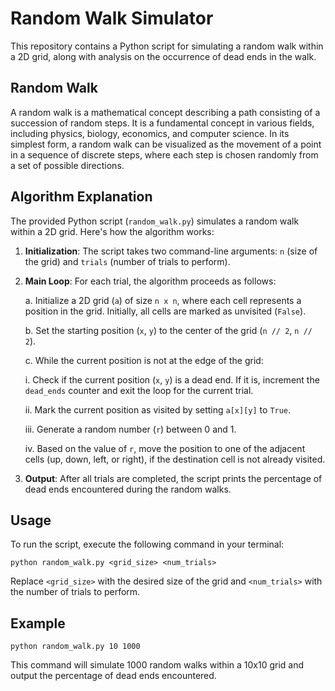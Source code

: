 # Random Walk Simulator

This repository contains a Python script for simulating a random walk within a 2D grid, along with analysis on the occurrence of dead ends in the walk.

## Random Walk

A random walk is a mathematical concept describing a path consisting of a succession of random steps. It is a fundamental concept in various fields, including physics, biology, economics, and computer science. In its simplest form, a random walk can be visualized as the movement of a point in a sequence of discrete steps, where each step is chosen randomly from a set of possible directions.

## Algorithm Explanation

The provided Python script (`random_walk.py`) simulates a random walk within a 2D grid. Here's how the algorithm works:

1. **Initialization**: The script takes two command-line arguments: `n` (size of the grid) and `trials` (number of trials to perform).

2. **Main Loop**: For each trial, the algorithm proceeds as follows:

   a. Initialize a 2D grid (`a`) of size `n x n`, where each cell represents a position in the grid. Initially, all cells are marked as unvisited (`False`).

   b. Set the starting position (`x`, `y`) to the center of the grid (`n // 2`, `n // 2`).

   c. While the current position is not at the edge of the grid:

      i. Check if the current position (`x`, `y`) is a dead end. If it is, increment the `dead_ends` counter and exit the loop for the current trial.

      ii. Mark the current position as visited by setting `a[x][y]` to `True`.

      iii. Generate a random number (`r`) between 0 and 1.

      iv. Based on the value of `r`, move the position to one of the adjacent cells (up, down, left, or right), if the destination cell is not already visited.

3. **Output**: After all trials are completed, the script prints the percentage of dead ends encountered during the random walks.

## Usage

To run the script, execute the following command in your terminal:

```
python random_walk.py <grid_size> <num_trials>
```

Replace `<grid_size>` with the desired size of the grid and `<num_trials>` with the number of trials to perform.

## Example

```
python random_walk.py 10 1000
```

This command will simulate 1000 random walks within a 10x10 grid and output the percentage of dead ends encountered.
